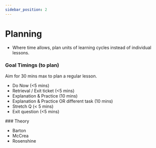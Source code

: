 ```yaml
---
sidebar_position: 2
---
```


# Planning

- Where time allows, plan units of learning cycles instead of individual lessons.

### Goal Timings (to plan)
Aim for 30 mins max to plan a regular lesson.

- Do Now (<5 mins)
- Retrieval / Exit ticket (<5 mins)
- Explanation & Practice (10 mins)
- Explanation & Practice OR different task (10 mins)
- Stretch Q (< 5 mins)
- Exit question (<5 mins)

### Theory
- Barton
- McCrea
- Rosenshine